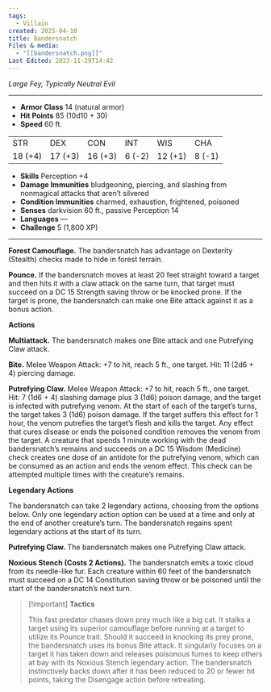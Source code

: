 ```yaml
---
tags:
  - Villain
created: 2025-04-10
title: Bandersnatch
Files & media:
  - "[[bandersnatch.png]]"
Last Edited: 2023-11-29T14:42
---
```


_Large Fey, Typically Neutral Evil_

---

- **Armor Class** 14 (natural armor)
- **Hit Points** 85 (10d10 + 30)
- **Speed** 60 ft.

|   |   |   |   |   |   |
|---|---|---|---|---|---|
|STR|DEX|CON|INT|WIS|CHA|
|18 (+4)|17 (+3)|16 (+3)|6 (-2)|12 (+1)|8 (-1)|

- **Skills** Perception +4
- **Damage Immunities** bludgeoning, piercing, and slashing from nonmagical attacks that aren’t silvered
- **Condition Immunities** charmed, exhaustion, frightened, poisoned
- **Senses** darkvision 60 ft., passive Perception 14
- **Languages** —
- **Challenge** 5 (1,800 XP)

---

**Forest Camouflage.** The bandersnatch has advantage on Dexterity (Stealth) checks made to hide in forest terrain.

**Pounce.** If the bandersnatch moves at least 20 feet straight toward a target and then hits it with a claw attack on the same turn, that target must succeed on a DC 15 Strength saving throw or be knocked prone. If the target is prone, the bandersnatch can make one Bite attack against it as a bonus action.

**Actions**

**Multiattack.** The bandersnatch makes one Bite attack and one Putrefying Claw attack.

**Bite.** Melee Weapon Attack: +7 to hit, reach 5 ft., one target. Hit: 11 (2d6 + 4) piercing damage.

**Putrefying Claw.** Melee Weapon Attack: +7 to hit, reach 5 ft., one target. Hit: 7 (1d6 + 4) slashing damage plus 3 (1d6) poison damage, and the target is infected with putrefying venom. At the start of each of the target’s turns, the target takes 3 (1d6) poison damage. If the target suffers this effect for 1 hour, the venom putrefies the target’s flesh and kills the target. Any effect that cures disease or ends the poisoned condition removes the venom from the target. A creature that spends 1 minute working with the dead bandersnatch’s remains and succeeds on a DC 15 Wisdom (Medicine) check creates one dose of an antidote for the putrefying venom, which can be consumed as an action and ends the venom effect. This check can be attempted multiple times with the creature’s remains.

**Legendary Actions**

The bandersnatch can take 2 legendary actions, choosing from the options below. Only one legendary action option can be used at a time and only at the end of another creature’s turn. The bandersnatch regains spent legendary actions at the start of its turn.

**Putrefying Claw.** The bandersnatch makes one Putrefying Claw attack.

**Noxious Stench (Costs 2 Actions).** The bandersnatch emits a toxic cloud from its needle-like fur. Each creature within 60 feet of the bandersnatch must succeed on a DC 14 Constitution saving throw or be poisoned until the start of the bandersnatch’s next turn.

  

> [!important] **Tactics**
> 
> This fast predator chases down prey much like a big cat. It stalks a target using its superior camouflage before running at a target to utilize its Pounce trait. Should it succeed in knocking its prey prone, the bandersnatch uses its bonus Bite attack. It singularly focuses on a target it has taken down and releases poisonous fumes to keep others at bay with its Noxious Stench legendary action. The bandersnatch instinctively backs down after it has been reduced to 20 or fewer hit points, taking the Disengage action before retreating.